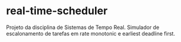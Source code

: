 # real-time-scheduler
Projeto da disciplina de Sistemas de Tempo Real. Simulador de escalonamento de tarefas em rate monotonic e earliest deadline first.
